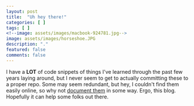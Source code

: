 ```yaml
---
layout: post
title:  "Uh hey there!"
categories: [ ]
tags: [ ]
<!--image: assets/images/macbook-924781.jpg-->
image: assets/images/horseshoe.JPG
description: "."
featured: false
comments: false
---
```


I have a <b>LOT</b> of code snippets of things I've learned through the past few years laying around, but I never seem to get to actually committing these to a proper repo. Some may seem redundant, but hey, I couldn't find them easily online, so why not <a href="https://twitter.com/NogaRot/status/1488957048079454210" target="_blank">document them</a> in some way.
Ergo, this blog. Hopefully it can help some folks out there.
